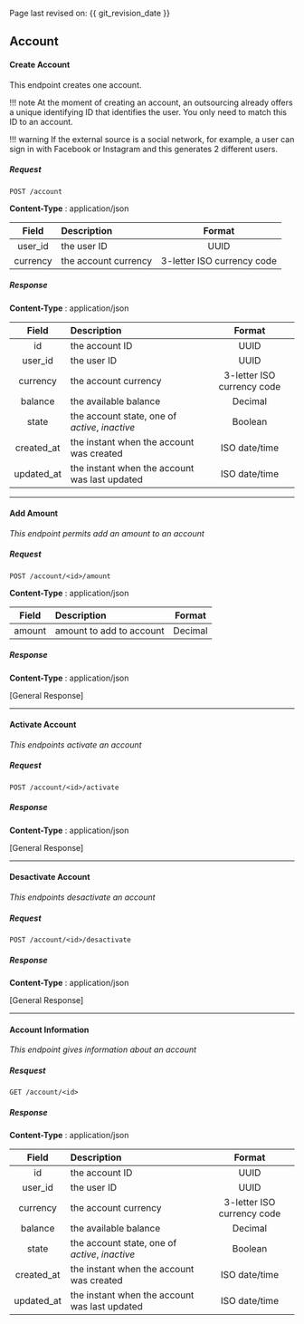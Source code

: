 Page last revised on: {{ git_revision_date }}

## Account

#### Create Account

This endpoint creates one account. 

!!! note
    At the moment of creating an account, an outsourcing already offers a unique identifying ID that identifies the user. You only need to match this ID to an account.

!!! warning 
    If the external source is a social network, for example, a user can sign in with Facebook or Instagram and this generates 2 different users.

##### Request

    POST /account

**Content-Type** : application/json


| Field         | Description                                    | Format                     |
|:-------------:|:---------------------------------------------- |:--------------------------:|
| user_id       | the user ID                                    | UUID                       | 
| currency      | the account currency                           | 3-letter ISO currency code |


##### Response

**Content-Type** : application/json

| Field         | Description                                    | Format                     |
|:-------------:|:---------------------------------------------- |:--------------------------:|
| id            | the account ID                                 | UUID                       |
| user_id       | the user ID                                    | UUID                       |
| currency      | the account currency                           | 3-letter ISO currency code |  
| balance       | the available balance                          | Decimal                    |
| state         | the account state, one of _active_, _inactive_ | Boolean                    |
| created_at    | the instant when the account was created       | ISO date/time              |
| updated_at    | the instant when the account was last updated  | ISO date/time              |

--------

#### Add Amount

 *This endpoint permits add an amount to an account*

##### Request

    POST /account/<id>/amount

**Content-Type** : application/json


| Field         | Description                                    | Format                     |
|:-------------:|:---------------------------------------------- |:--------------------------:|
| amount        | amount to add to account                       | Decimal                    |

##### Response

**Content-Type** : application/json

[General Response]

--------

#### Activate Account

 *This endpoints activate an account*

##### Request

    POST /account/<id>/activate

##### Response

**Content-Type** : application/json

[General Response]

--------

#### Desactivate Account

*This endpoints desactivate an account*

##### Request

    POST /account/<id>/desactivate

##### Response

**Content-Type** : application/json

[General Response]

--------

#### Account Information

 *This endpoint gives information about an account*
##### Resquest

    GET /account/<id>

##### Response

**Content-Type** : application/json

| Field         | Description                                    | Format                     |
|:-------------:|:---------------------------------------------- |:--------------------------:|
| id            | the account ID                                 | UUID                       |
| user_id       | the user ID                                    | UUID                       |
| currency      | the account currency                           | 3-letter ISO currency code |  
| balance       | the available balance                          | Decimal                    |
| state         | the account state, one of _active_, _inactive_ | Boolean                    |
| created_at    | the instant when the account was created       | ISO date/time              |
| updated_at    | the instant when the account was last updated  | ISO date/time              |  
